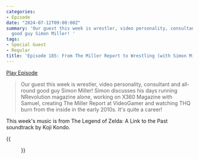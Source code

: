 ```yaml
---
categories:
- Episode
date: "2024-07-12T09:00:00Z"
summary: 'Our guest this week is wrestler, video personality, consultant and all-round
  good guy Simon Miller! '
tags:
- Special Guest
- Regular
title: 'Episode 185: From The Miller Report to Wrestling (with Simon Miller)'
---
```


[Play Episode](https://www.patreon.com/posts/episode-185-from-107832688)
> Our guest this week is wrestler, video personality, consultant and all-round good guy Simon Miller! Simon discusses his days running NRevolution magazine alone, working on X360 Magazine with Samuel, creating The Miller Report at VideoGamer and watching THQ burn from the inside in the early 2010s. It's quite a career!

This week's music is from The Legend of Zelda: A Link to the Past soundtrack by Koji Kondo.

{{<figure 
    src="tigger.jpeg" 
    alt="Tigger" >}}